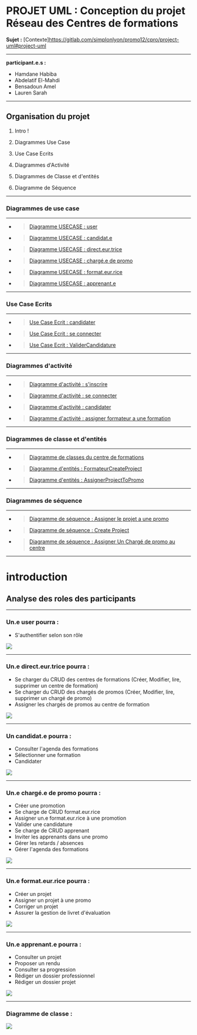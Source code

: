 

# **PROJET UML : Conception du projet Réseau des Centres de formations**

**Sujet :**
[Contexte]https://gitlab.com/simplonlyon/promo12/cpro/project-uml#project-uml

---
**participant.e.s :**
*  Hamdane Habiba
*  Abdelatif El-Mahdi
*  Bensadoun Amel 
*  Lauren Sarah 

---
## Organisation du projet
 
1. Intro !

2. Diagrammes Use Case

3. Use Case Ecrits

4. Diagrammes d'Activité

5. Diagrammes de Classe et d'entités

6. Diagramme de Séquence


---
### Diagrammes de use case 
---
- > [Diagramme USECASE : user](/CentreDeFormations/UseCase/User.jpg)
- > [Diagramme USECASE : candidat.e](/CentreDeFormations/UseCase/ApprenantPotentiel.jpg)
- > [Diagramme USECASE : direct.eur.trice](/CentreDeFormations/UseCase/Directeur.jpg)
- > [Diagramme USECASE : chargé.e de promo](/CentreDeFormations/UseCase/ChargéDePromo.jpg)
- > [Diagramme USECASE : format.eur.rice](/CentreDeFormations/UseCase/Formateur.jpg)
- > [Diagramme USECASE : apprenant.e](/CentreDeFormations/UseCase/Apprenant.jpg)

---
### Use Case Ecrits
---
- > [Use Case Ecrit : candidater](/CentreDeFormations/UseCaseEcrit/Candidater.png)
- > [Use Case Ecrit : se connecter](/CentreDeFormations/UseCaseEcrit/SeConnecter.png)
- > [Use Case Ecrit : ValiderCandidature](/CentreDeFormations/UseCaseEcrit/ValiderCandidature.png)

---
### Diagrammes d'activité
---
- > [Diagramme d'activité : s'inscrire](/CentreDeFormations/Activity/S'inscrire.jpg)
- > [Diagramme d'activité : se connecter](/CentreDeFormations/Activity/Connexion.jpg)
- > [Diagramme d'activité : candidater](/CentreDeFormations/Activity/ApprenantPotentiel.jpg)
- > [Diagramme d'activité : assigner formateur a une formation](/CentreDeFormations/Activity/AssignerFormProm.jpg)

---
### Diagrammes de classe et d'entités
---
- > [Diagramme de classes du centre de formations](/CentreDeFormations/Classe/CentreDeFormatios.jpg)
- > [Diagramme d'entités : FormateurCreateProject](/CentreDeFormations/Classe/FormCreatProj.jpg)
- > [Diagramme d'entités : AssignerProjectToPromo](/CentreDeFormations/Classe/ProjProm.jpg)

---
### Diagrammes de séquence
---
- > [Diagramme de séquence : Assigner le projet a une promo](/CentreDeFormations/Sequence/ProjToPromo.jpg)
- > [Diagramme de séquence : Create Project](/CentreDeFormations/Sequence/CreateProject.jpg)
- > [Diagramme de séquence : Assigner Un Chargé de promo au centre](/CentreDeFormations/Sequence/CPToCF.png)
        
---
# introduction 
## Analyse des roles des participants

---
### Un.e user pourra : 

- S'authentifier selon son rôle

![](/CentreDeFormations/UseCase/User.jpg)

---
### Un.e direct.eur.trice pourra : 

- Se charger du CRUD des centres de formations (Créer, Modifier, lire, supprimer un centre de formation)
- Se charger du CRUD des chargés de promos (Créer, Modifier, lire, supprimer un chargé de promo)
- Assigner les chargés de promos au centre de formation

![](/CentreDeFormations/UseCase/Directeur.jpg)

---
### Un candidat.e pourra : 
- Consulter l'agenda des formations
- Sélectionner une formation 
- Candidater

![](/CentreDeFormations/UseCase/ApprenatPotentiel.jpg)

---
### Un.e chargé.e de promo pourra : 
- Créer une promotion
- Se charge de CRUD format.eur.rice
- Assigner un.e format.eur.rice à une promotion
- Valider une candidature
- Se charge de CRUD apprenant 
- Inviter les apprenants dans une promo
- Gérer les retards / absences
- Gérer l'agenda des formations
    
![](/CentreDeFormations/UseCase/ChargéDePromo.jpg)

---
### Un.e format.eur.rice pourra : 
- Créer un projet
- Assigner un projet à une promo
- Corriger un projet
- Assurer la gestion de livret d'évaluation

![](/CentreDeFormations/UseCase/Formateur.jpg)

---
### Un.e apprenant.e pourra : 
- Consulter un projet
- Proposer un rendu
- Consulter sa progression 
- Rédiger un dossier professionnel
- Rédiger un dossier projet 

![](/CentreDeFormations/UseCase/Apprenant.jpg)

---
### Diagramme de classe : 

![](/CentreDeFormations/Classe/CentreDeFormatios.jpg)





